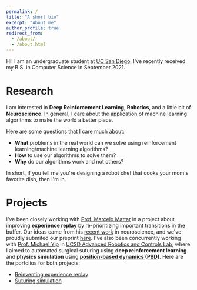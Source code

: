 ```yaml
---
permalink: /
title: "A short bio"
excerpt: "About me"
author_profile: true
redirect_from:
  - /about/
  - /about.html
---
```


Hi! I am an undergraduate student at [UC San Diego](https://ucsd.edu/). I've recently received my B.S. in Computer Science in September 2021.

# Research

I am interested in **Deep Reinforcement Learning**, **Robotics**, and a little bit of **Neuroscience**. In general, I care about the application of machine learning algorithms to make the world a better place.

Here are some questions that I care much about:

- **What** problems in the real world can we solve using reinforcement learning/machine learning algorithms?
- **How** to use our algorithms to solve them?
- **Why** do our algorithms work and not others?

In short, if you tell me you're designing a robot chef that cooks your mom's favorite dish, then I'm in.

# Projects

I've been closely working with [Prof. Marcelo Mattar](https://mattarlab.ucsd.edu/) in a project about improving **experience replay** by re-prioritizing important transitions in the buffer. Our ideas came from his [recent work](https://www.nature.com/articles/s41593-018-0232-z) in neuroscience, and we've proudly submited our preprint [here](). I've also been concurrently working with [Prof. Michael Yip](https://yip.eng.ucsd.edu/) in [UCSD Advanced Robotics and Controls Lab](https://www.ucsdarclab.com/), where I aimed to automated surgical suturing using **deep reinforcement learning** and **physics simulation** using **[position-based dynamics (PBD)](https://matthias-research.github.io/pages/publications/posBasedDyn.pdf)**. Here are the porfolios for both projects:

- [Reinventing experience replay](/projects/exp-replay)
- [Suturing simulation](/projects/suturing-sim)
